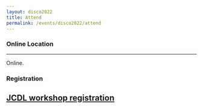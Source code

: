 ```yaml
---
layout: disco2022
title: Attend
permalink: /events/disco2022/attend
---
```

### Online Location
---
Online. 

### Registration
[JCDL workshop registration](https://2022.jcdl.org/registration/)
---
